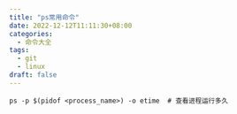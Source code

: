 ```yaml
---
title: "ps常用命令"
date: 2022-12-12T11:11:30+08:00
categories:
  - 命令大全
tags:
  - git 
  - linux
draft: false
---
```


```shell
ps -p $(pidof <process_name>) -o etime  # 查看进程运行多久
```









